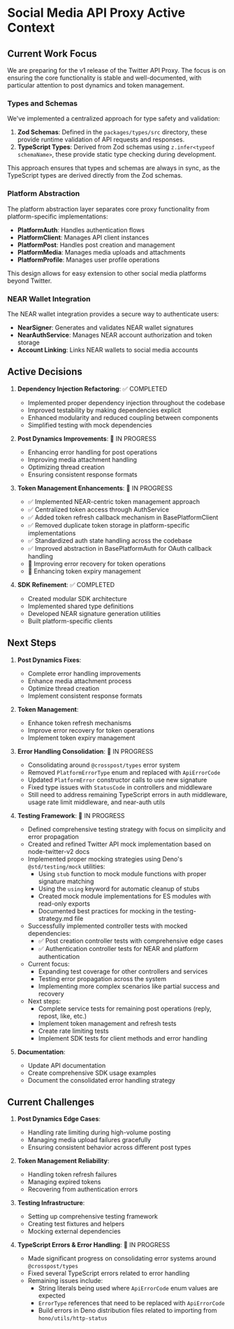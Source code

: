 # Social Media API Proxy Active Context

## Current Work Focus

We are preparing for the v1 release of the Twitter API Proxy. The focus is on ensuring the core
functionality is stable and well-documented, with particular attention to post dynamics and token
management.

### Types and Schemas

We've implemented a centralized approach for type safety and validation:

1. **Zod Schemas**: Defined in the `packages/types/src` directory, these provide runtime validation
   of API requests and responses.
2. **TypeScript Types**: Derived from Zod schemas using `z.infer<typeof schemaName>`, these provide
   static type checking during development.

This approach ensures that types and schemas are always in sync, as the TypeScript types are derived
directly from the Zod schemas.

### Platform Abstraction

The platform abstraction layer separates core proxy functionality from platform-specific
implementations:

- **PlatformAuth**: Handles authentication flows
- **PlatformClient**: Manages API client instances
- **PlatformPost**: Handles post creation and management
- **PlatformMedia**: Manages media uploads and attachments
- **PlatformProfile**: Manages user profile operations

This design allows for easy extension to other social media platforms beyond Twitter.

### NEAR Wallet Integration

The NEAR wallet integration provides a secure way to authenticate users:

- **NearSigner**: Generates and validates NEAR wallet signatures
- **NearAuthService**: Manages NEAR account authorization and token storage
- **Account Linking**: Links NEAR wallets to social media accounts

## Active Decisions

1. **Dependency Injection Refactoring**: ✅ COMPLETED
   - Implemented proper dependency injection throughout the codebase
   - Improved testability by making dependencies explicit
   - Enhanced modularity and reduced coupling between components
   - Simplified testing with mock dependencies

2. **Post Dynamics Improvements**: 🔄 IN PROGRESS
   - Enhancing error handling for post operations
   - Improving media attachment handling
   - Optimizing thread creation
   - Ensuring consistent response formats

3. **Token Management Enhancements**: 🔄 IN PROGRESS
   - ✅ Implemented NEAR-centric token management approach
   - ✅ Centralized token access through AuthService
   - ✅ Added token refresh callback mechanism in BasePlatformClient
   - ✅ Removed duplicate token storage in platform-specific implementations
   - ✅ Standardized auth state handling across the codebase
   - ✅ Improved abstraction in BasePlatformAuth for OAuth callback handling
   - 🔄 Improving error recovery for token operations
   - 🔄 Enhancing token expiry management

4. **SDK Refinement**: ✅ COMPLETED
   - Created modular SDK architecture
   - Implemented shared type definitions
   - Developed NEAR signature generation utilities
   - Built platform-specific clients

## Next Steps

1. **Post Dynamics Fixes**:
   - Complete error handling improvements
   - Enhance media attachment process
   - Optimize thread creation
   - Implement consistent response formats

2. **Token Management**:
   - Enhance token refresh mechanisms
   - Improve error recovery for token operations
   - Implement token expiry management

3. **Error Handling Consolidation**: 🔄 IN PROGRESS
   - Consolidating around `@crosspost/types` error system
   - Removed `PlatformErrorType` enum and replaced with `ApiErrorCode`
   - Updated `PlatformError` constructor calls to use new signature
   - Fixed type issues with `StatusCode` in controllers and middleware
   - Still need to address remaining TypeScript errors in auth middleware, usage rate limit
     middleware, and near-auth utils

4. **Testing Framework**: 🔄 IN PROGRESS
   - Defined comprehensive testing strategy with focus on simplicity and error propagation
   - Created and refined Twitter API mock implementation based on node-twitter-v2 docs
   - Implemented proper mocking strategies using Deno's `@std/testing/mock` utilities:
     - Using `stub` function to mock module functions with proper signature matching
     - Using the `using` keyword for automatic cleanup of stubs
     - Created mock module implementations for ES modules with read-only exports
     - Documented best practices for mocking in the testing-strategy.md file
   - Successfully implemented controller tests with mocked dependencies:
     - ✅ Post creation controller tests with comprehensive edge cases
     - ✅ Authentication controller tests for NEAR and platform authentication
   - Current focus:
     - Expanding test coverage for other controllers and services
     - Testing error propagation across the system
     - Implementing more complex scenarios like partial success and recovery
   - Next steps:
     - Complete service tests for remaining post operations (reply, repost, like, etc.)
     - Implement token management and refresh tests
     - Create rate limiting tests
     - Implement SDK tests for client methods and error handling

5. **Documentation**:
   - Update API documentation
   - Create comprehensive SDK usage examples
   - Document the consolidated error handling strategy

## Current Challenges

1. **Post Dynamics Edge Cases**:
   - Handling rate limiting during high-volume posting
   - Managing media upload failures gracefully
   - Ensuring consistent behavior across different post types

2. **Token Management Reliability**:
   - Handling token refresh failures
   - Managing expired tokens
   - Recovering from authentication errors

3. **Testing Infrastructure**:
   - Setting up comprehensive testing framework
   - Creating test fixtures and helpers
   - Mocking external dependencies

4. **TypeScript Errors & Error Handling**: 🔄 IN PROGRESS
   - Made significant progress on consolidating error systems around `@crosspost/types`
   - Fixed several TypeScript errors related to error handling
   - Remaining issues include:
     - String literals being used where `ApiErrorCode` enum values are expected
     - `ErrorType` references that need to be replaced with `ApiErrorCode`
     - Build errors in Deno distribution files related to importing from `hono/utils/http-status`
